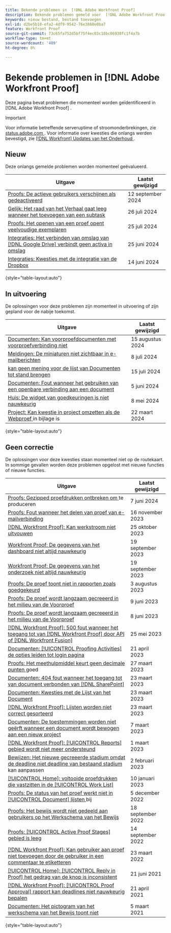```yaml
---
title: Bekende problemen in  [!DNL Adobe Workfront Proof]
description: Bekende problemen gemeld voor  [!DNL Adobe Workfront Proof]
keywords: nieuw bestand, bestand toevoegen
exl-id: d2be5b10-efa2-4df9-9542-76e3868e0ba7
feature: Workfront Proof
source-git-commit: 73c65fa752d5bf75f4ec03c18bc06930fc1f4a7b
workflow-type: tm+mt
source-wordcount: '409'
ht-degree: 0%

---
```


# Bekende problemen in [!DNL Adobe Workfront Proof]

Deze pagina bevat problemen die momenteel worden geïdentificeerd in [!DNL Adobe Workfront Proof] .

>[!IMPORTANT]
>
>Voor informatie betreffende serveruptime of stroomonderbrekingen, zie [ status.adobe.com ](https://status.adobe.com). Voor informatie over kwesties die onlangs werden bevestigd, zie [[!DNL Workfront]  Updates van het Onderhoud ](../maintenance/current-updates.md).

## Nieuw

Deze onlangs gemelde problemen worden momenteel geëvalueerd.

| **Uitgave** | **Laatst gewijzigd** |
| -----------------------------------------------------------------| ----------------- |
| [ Proofs: De actieve gebruikers verschijnen als gedeactiveerd ](known-issues-workfront/wf-proofs-active-users-appear-as-deactivated.md) | 12 september 2024 |
| [ Gelijk: Het raad van het Verhaal gaat leeg wanneer het toevoegen van een subtask ](known-issues-workfront/wf-agile-blank-screen-when-adding-subtask.md) | 26 juli 2024 |
| [ Proofs: Het openen van een proef opent veelvoudige exemplaren ](known-issues-workfront/wf-proofs-two-proofs-open.md) | 25 juli 2024 |
| [ Integraties: Het verbinden van omslag van  [!DNL Google Drive]  verbindt geen activa in omslag ](known-issues-workfront/wf-integration-google-folder-not-link-assets.md) | 25 juni 2024 |
| [ Integraties: Kwesties met de integratie van de Dropbox ](known-issues-workfront/wf-integrations-issues-with-dropbox.md) | 14 juni 2024 |

{style="table-layout:auto"}

## In uitvoering

De oplossingen voor deze problemen zijn momenteel in uitvoering of zijn gepland voor de nabije toekomst.

| **Uitgave** | **Laatst gewijzigd** |
| -----------------------------------------------------------------| ----------------- |
| [ Documenten: Kan voorproefdocumenten met voorproefverbinding niet ](known-issues-workfront/wf-documents-cannot-preview-by-pasting-link.md) | 15 augustus 2024 |
| [ Meldingen: De miniaturen niet zichtbaar in e-mailberichten ](known-issues-workfront/wf-notifications-thumbnails-not-loading.md) | 8 juli 2024 |
| [ kan geen mening voor de lijst van Documenten tot stand brengen ](known-issues-workfront/wf-documents-cannot-add-new-view.md) | 15 juli 2024 |
| [ Documenten: Fout wanneer het gebruiken van een openbare verbinding aan een document ](known-issues-workfront/wf-documents-public-link-not-working.md) | 5 juni 2024 |
| [ Huis: De widget van goedkeuringen is niet nauwkeurig ](known-issues-workfront/wf-home-approvals-widget-not-up-to-date.md) | 8 mei 2024 |
| [ Project: Kan kwestie in project omzetten als de Webproef ](known-issues-workfront/wf-project-conversion-fails-if-document-linked.md) in bijlage is | 22 maart 2024 |

{style="table-layout:auto"}

## Geen correctie

De oplossingen voor deze kwesties staan momenteel niet op de routekaart. In sommige gevallen worden deze problemen opgelost met nieuwe functies of nieuwe functies.

| **Uitgave** | **Laatst gewijzigd** |
| -----------------------------------------------------------------| ----------------- |
| [ Proofs: Gezipped proefdrukken ontbreken om ](known-issues-workfront/wf-proofs-zipped-proofs-fail.md) te produceren | 7 juni 2024 |
| [ Proofs: Fout wanneer het delen van proef van e-mailverbinding ](known-issues-workfront/inactive/wf-proofs-error-when-sharing-proof-from-email.md) | 16 november 2023 |
| [[!DNL Workfront Proof]: Kan werkstroom niet uitvouwen ](known-issues-workfront-proof/proof-cannot-view-workflow.md) | 25 oktober 2023 |
| [ Workfront Proof: De gegevens van het dashboard niet altijd nauwkeurig ](known-issues-workfront-proof/proof-dashboard-data-may-not-be-accurate.md) | 19 september 2023 |
| [ Workfront Proof: De gegevens van het onderzoek niet altijd nauwkeurig ](known-issues-workfront-proof/proof-search-data-not-may-not-be-accurate.md) | 19 september 2023 |
| [ Proofs: De proef toont niet in rapporten zoals goedgekeurd ](known-issues-workfront/inactive/wf-proofs-not-showing-approved-in-report.md) | 3 augustus 2023 |
| [ Proofs: De proef wordt langzaam gecreeerd in het milieu van de Voorproef ](known-issues-workfront-proof/proof-dependency-rules-multichoice.md) | 9 juni 2023 |
| [ Proofs: De proef wordt langzaam gecreeerd in het milieu van de Voorproef ](known-issues-workfront/inactive/wf-proofs-in-preview-created-slowly.md) | 8 juni 2023 |
| [[!DNL Workfront Proof]: 500 fout wanneer het toegang tot van  [!DNL Workfront Proof]  door API of  [!DNL Workfront Fusion]](known-issues-workfront-proof/proof-500-error-getallproofs.md) | 25 mei 2023 |
| [ Documenten: [!UICONTROL Proofing Activities] de opties leiden tot login pagina ](known-issues-workfront/inactive/wf-documents-taken-to-login-screen.md) | 21 april 2023 |
| [ Proofs: Het meethulpmiddel keurt geen decimale punten ](known-issues-workfront/inactive/wf-proofs-measure-not-not-accepting-decimals.md) goed | 27 maart 2023 |
| [ Documenten: 404 fout wanneer het toegang tot van document verbonden van  [!DNL SharePoint]](known-issues-workfront/inactive/wf-documents-404-when-accessing-document-in-sharepoint.md) | 23 maart 2023 |
| [ Documenten: Kwesties met de Lijst van het Document ](known-issues-workfront/inactive/wf-documents-list-missing-elements.md) | 23 maart 2023 |
| [[!DNL Workfront Proof]: Lijsten worden niet correct gesorteerd ](known-issues-workfront-proof/proof-lists-not-sorted-correctly.md) | 23 maart 2023 |
| [ Documenten: De toestemmingen worden niet geërft wanneer een document wordt bewogen aan een nieuw project ](known-issues-workfront/inactive/wf-documents-permissions-not-interited-when-moved.md) | 7 maart 2023 |
| [[!DNL Workfront Proof]: [!UICONTROL Reports] gebied wordt niet meer ondersteund ](known-issues-workfront-proof/proof-reports-analytics-not-working.md) | 1 maart 2023 |
| [ Bewijzen: Het nieuwe gecreeerde stadium omdat de deadline niet deadline van bestaand stadium ](known-issues-workfront-proof/proof-new-stage-created.md) kan aanpassen | 2 februari 2023 |
| [[!UICONTROL Home]: voltooide proefdrukken die vastzitten in de [!UICONTROL Work List]](known-issues-workfront-proof/completed-proofs-stuck-in-the-work-list.md) | 10 januari 2023 |
| [ Proofs: De status van het proef werkt niet in [!UICONTROL Document] lijsten ](known-issues-workfront/inactive/wf-documents-status-not-updating-in-document-list.md) bij | 5 december 2022 |
| [ Proofs: Het bewijs wordt niet gedeeld aan gebruikers op het Werkschema van het Bewijs ](known-issues-workfront-proof/proof-user-in-stage-does-not-get-access.md) | 18 september 2022 |
| [ Proofs: [!UICONTROL Active Proof Stages] gebied is leeg ](known-issues-workfront/inactive/wf-documents-stages-do-not-populate-on-proof.md) | 14 september 2022 |
| [[!DNL Workfront Proof]: Kan gebruiker aan proef niet toevoegen door de gebruiker in een commentaar te etiketteren ](known-issues-workfront-proof/cannot-add-user-to-proof.md) | 23 maart 2022 |
| [[!UICONTROL Home]: [!UICONTROL Reply in Proof] het gedrag van de knop is inconsistent ](known-issues-workfront-proof/reply-in-proof-button-behavior-is-inconsistent.md) | 21 juni 2021 |
| [[!DNL Workfront Proof]: [!UICONTROL Proof Approval] rapport kan deadlines niet nauwkeurig bepalen ](known-issues-workfront-proof/proof-approval-report-cant-accurately-determine-deadlines.md) | 21 april 2021 |
| [ Documenten: Het pictogram van het werkschema van het Bewijs toont niet ](known-issues-workfront-proof/proof-workflow-icon-is-not-displaying.md) | 5 maart 2021 |

{style="table-layout:auto"}

